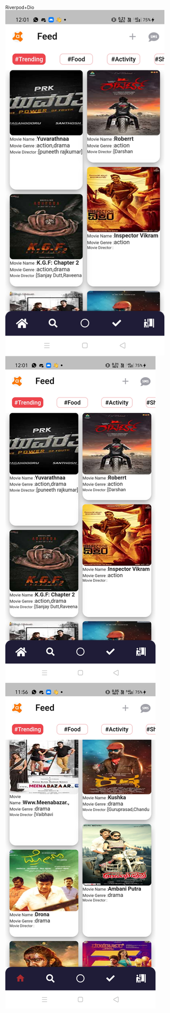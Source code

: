 Riverpod+Dio
<img src="screenshot/screen.jpeg" width=500>
![](screenshot/screen.jpeg)
![](screenshot/screen1.jpeg)
